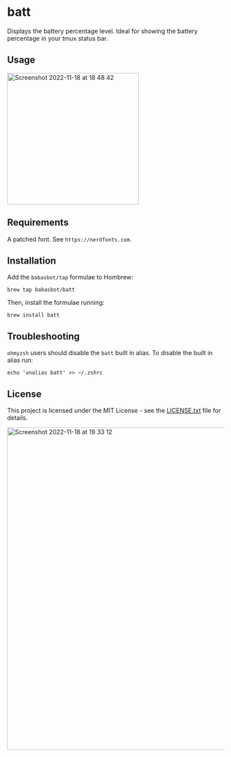 # batt

Displays the battery percentage level. Ideal for showing the battery percentage in your tmux status bar.

## Usage

<img width="306" alt="Screenshot 2022-11-18 at 18 48 42" src="https://user-images.githubusercontent.com/764518/202825433-f039bb2a-f578-462d-ae9c-ad9e84c90834.png">

## Requirements

A patched font. See `https://nerdfonts.com`.

## Installation

Add the `babasbot/tap` formulae to Hombrew:

```
brew tap babasbot/batt
```

Then, install the formulae running:

```
brew install batt
```

## Troubleshooting

`ohmyzsh` users should disable the `batt` built in alias. To disable the built in alias run:

```
echo 'unalias batt' >> ~/.zshrc
```

## License

This project is licensed under the MIT License - see the [LICENSE.txt](LICENSE.txt) file for details.

<img width="750" alt="Screenshot 2022-11-18 at 19 33 12" src="https://user-images.githubusercontent.com/764518/202827801-dea17d92-0120-4b9a-8251-491ca01e7b09.png">

